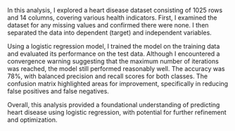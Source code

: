 In this analysis, I explored a heart disease dataset consisting of 1025 rows and 14 columns, covering various health indicators. First, I examined the dataset for any missing values and confirmed there were none. I then separated the data into dependent (target) and independent variables.

Using a logistic regression model, I trained the model on the training data and evaluated its performance on the test data. Although I encountered a convergence warning suggesting that the maximum number of iterations was reached, the model still performed reasonably well. The accuracy was 78%, with balanced precision and recall scores for both classes. The confusion matrix highlighted areas for improvement, specifically in reducing false positives and false negatives.

Overall, this analysis provided a foundational understanding of predicting heart disease using logistic regression, with potential for further refinement and optimization.
